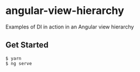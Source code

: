# angular-view-hierarchy
Examples of DI in action in an Angular view hierarchy

## Get Started

```
$ yarn
$ ng serve
```
